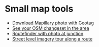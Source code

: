 # Small map tools

- [Download Mapillary photo with Geotag](https://tankaru.github.io/maptools/mapillaryPhotoGeotagging.html)
- [See your OSM changeset in the area](https://tankaru.github.io/maptools/YourChangesetsAroundHere.html)
- [Routefinder with photo at junction](https://tankaru.github.io/maptools/routeFinder.html)
- [Street level imagery tour along a route](https://tankaru.github.io/maptools/routeTour.html)
